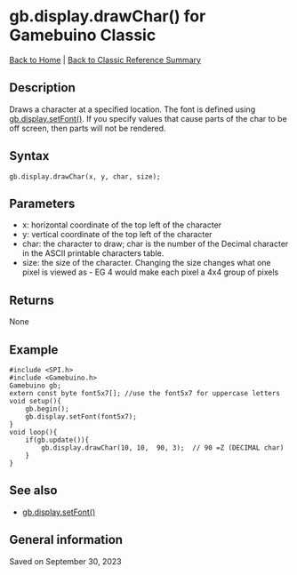 
# gb.display.drawChar() for Gamebuino Classic

[Back to Home](./../../../README.MD) | [Back to Classic Reference Summary](./README.MD)

## Description

Draws a character at a specified location. The font is defined using [gb.display.setFont()](./gb-display-setFont.md). If you specify values that cause parts of the char to be off screen, then parts will not be rendered.

## Syntax

```
gb.display.drawChar(x, y, char, size);
```

## Parameters

- x: horizontal coordinate of the top left of the character
- y: vertical coordinate of the top left of the character
- char: the character to draw; char is the number of the Decimal character in the ASCII printable characters table.
- size: the size of the character. Changing the size changes what one pixel is viewed as - EG 4 would make each pixel a 4x4 group of pixels

## Returns

None

## Example

```
#include <SPI.h>
#include <Gamebuino.h>
Gamebuino gb;
extern const byte font5x7[]; //use the font5x7 for uppercase letters
void setup(){
    gb.begin();
    gb.display.setFont(font5x7); 
}
void loop(){
    if(gb.update()){
        gb.display.drawChar(10, 10,  90, 3);  // 90 =Z (DECIMAL char)
    }
}
```

## See also

- [gb.display.setFont()](./gb-display-setFont.md)

## General information

Saved on September 30, 2023
